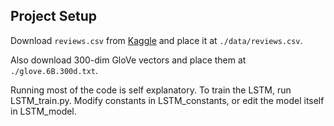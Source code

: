 
## Project Setup

Download `reviews.csv` from [Kaggle](https://www.kaggle.com/snap/amazon-fine-food-reviews) and place it at `./data/reviews.csv`.

Also download 300-dim GloVe vectors and place them at `./glove.6B.300d.txt`.

Running most of the code is self explanatory. To train the LSTM, run LSTM_train.py. Modify constants in LSTM_constants, or edit the model itself in LSTM_model.
